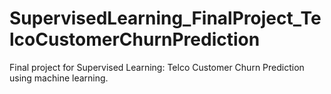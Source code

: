 # SupervisedLearning_FinalProject_TelcoCustomerChurnPrediction
Final project for Supervised Learning: Telco Customer Churn Prediction using machine learning.
